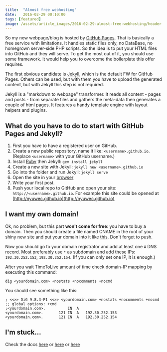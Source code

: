 ```yaml
---
title:  "Almost free webhosting"
date:   2016-02-29 00:10:00
tags: [featured]
image: /assets/article_images/2016-02-29-almost-free-webhosting/header.jpg
---
```


So my new webpage/blog is hosted by [GitHub Pages](https://pages.github.com).
That is basically a free service with limitations. It handles static files only, no DataBase, no homegrown server-side PHP scripts.
So the idea is to put your HTML files into GitHub and they will serve. To get the most out of it, you should use some framework. It would help you to overcome the boilerplate this offer requires.

The first obvious candidate is [Jekyll](http://jekyllrb.com/), which is the default FW for GitHub Pages.
Others can be used, but with them you have to upload the generated content, but with Jekyll this step is not required.

Jekyll is a "markdown to webpage" transformer. It reads all content - pages and posts - from separate files and gathers the meta-data then generates a couple of html pages. It features a handy template engine with layout helpers and plugins.

## What do you have to do to start with GitHub Pages and Jekyll?

1. First you have to have a registered user on GitHub.
1. Create a new public repository, name it like: `<username>.github.io`. (Replace `<username>` with your GitHub username.)
1. Install [Ruby](https://www.ruby-lang.org/en/) then Jekyll: `gem install jekyll`
1. Create a new site with Jekyll: `jekyll new <username>.github.io`
1. Go into the folder and run Jekyll: `jekyll serve`
1. Open the site in your [browser](http://0.0.0.0:4000)
1. Write your first post.
1. Push your local repo to GitHub and open your site: `http://<username>.github.io`. For example this site could be opened at [http://nyuwec.github.io](http://nyuwec.github.io)

## I want my own domain!

Ok, no problem, but this part **won't come for free**: you have to buy a domain.
Then you should create a file named CNAME in the root of your shiny new site and put your domain into it like [this](https://github.com/nyuwec/nyuwec.github.io/blob/master/CNAME). Don't forget to push.

Now you should go to your domain registrator and add at least one `A` DNS record. Most preferably use `*` as subdomain and add these IPs: `192.30.252.153`, `192.30.252.154`. (If you can only set one IP, it is enough.)

After you wait TimeToLive amount of time check domain-IP mapping by executing this command:

    dig <yourdomain.com> +nostats +nocomments +nocmd

You should see something like this:

    ; <<>> DiG 9.8.3-P1 <<>> <yourdomain.com> +nostats +nocomments +nocmd
    ;; global options: +cmd
    ;<yourdomain.com>.			IN	A
    <yourdomain.com>.		121	IN	A	192.30.252.153
    <yourdomain.com>.		121	IN	A	192.30.252.154

## I'm stuck...

Check the docs [here](https://pages.github.com) or [here](https://help.github.com/categories/github-pages-basics/) or [here](https://help.github.com/articles/using-a-custom-domain-with-github-pages/)

